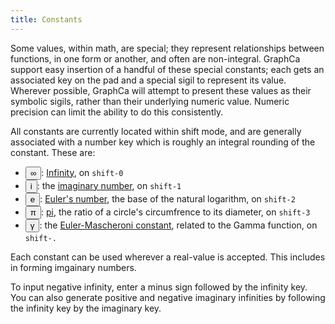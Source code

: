 ```yaml
---
title: Constants
---
```


Some values, within math, are special; they represent relationships between functions, in one form or another, and often are non-integral. GraphCa support easy insertion of a handful of these special constants; each gets an associated key on the pad and a special sigil to represent its value. Wherever possible, GraphCa will attempt to present these values as their symbolic sigils, rather than their underlying numeric value. Numeric precision can limit the ability to do this consistently.

All constants are currently located within shift mode, and are generally associated with a number key which is roughly an integral rounding of the constant. These are:

- <button class="normal shift"><span class="primary"><span>∞</span></span></button>: [Infinity](https://en.wikipedia.org/wiki/Infinity#Mathematics), on `shift-0`
- <button class="normal shift"><span class="primary"><span>i</span></span></button>: the [imaginary number](https://en.wikipedia.org/wiki/Imaginary_number), on `shift-1`
- <button class="normal shift"><span class="primary"><span>e</span></span></button>: [Euler's number](https://en.wikipedia.org/wiki/E_(mathematical_constant)), the base of the natural logarithm, on `shift-2`
- <button class="normal shift"><span class="primary"><span>π</span></span></button>: [pi](https://en.wikipedia.org/wiki/Pi), the ratio of a circle's circumfrence to its diameter, on `shift-3`
- <button class="normal shift"><span class="primary"><span>γ</span></span></button>: the [Euler-Mascheroni constant](https://en.wikipedia.org/wiki/Euler%27s_constant), related to the Gamma function, on `shift-.`

Each constant can be used wherever a real-value is accepted. This includes in forming imgainary numbers. 

To input negative infinity, enter a minus sign followed by the infinity key. You can also generate positive and negative imaginary infinities by following the infinity key by the imaginary key.

